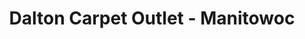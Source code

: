 ---
title: "Dalton Carpet Outlet - Manitowoc"
url: /manitowoc/dalton-carpet-outlet-manitowoc/
shop: carpet
---